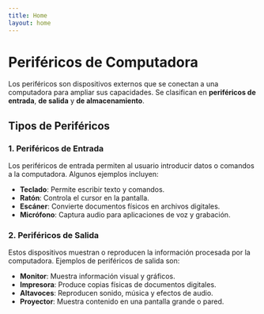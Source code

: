```yaml
---
title: Home
layout: home
---
```

# Periféricos de Computadora

Los periféricos son dispositivos externos que se conectan a una computadora para ampliar sus capacidades. Se clasifican en **periféricos de entrada**, **de salida** y **de almacenamiento**.

## Tipos de Periféricos

### 1. Periféricos de Entrada
Los periféricos de entrada permiten al usuario introducir datos o comandos a la computadora. Algunos ejemplos incluyen:

- **Teclado**: Permite escribir texto y comandos.
- **Ratón**: Controla el cursor en la pantalla.
- **Escáner**: Convierte documentos físicos en archivos digitales.
- **Micrófono**: Captura audio para aplicaciones de voz y grabación.

### 2. Periféricos de Salida
Estos dispositivos muestran o reproducen la información procesada por la computadora. Ejemplos de periféricos de salida son:

- **Monitor**: Muestra información visual y gráficos.
- **Impresora**: Produce copias físicas de documentos digitales.
- **Altavoces**: Reproducen sonido, música y efectos de audio.
- **Proyector**: Muestra contenido en una pantalla grande o pared.
